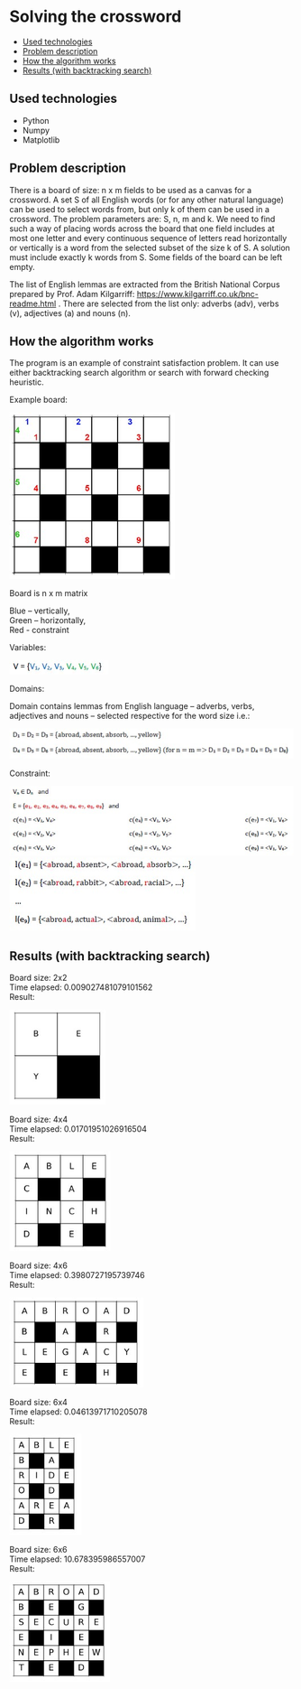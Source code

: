 # Solving the crossword

* [Used technologies](#used-technologies)
* [Problem description](#problem-description)
* [How the algorithm works](#how-the-algorithm-works)
* [Results (with backtracking search)](#results-with-backtracking-search)

## Used technologies
* Python
* Numpy
* Matplotlib

## Problem description

There is a board of size: n x m fields to be used as a canvas for a crossword. A set S of all English words (or for any other natural language) can be used to select words from, but only k of them can be used in a crossword. The problem parameters are: S, n, m and k. We need to find such a way of placing words across the board that one field includes at most one letter and every continuous sequence of letters read horizontally or vertically is a word from the selected subset of the size k of S. A solution must include exactly k words from S. Some fields of the board can be left empty.

The list of English lemmas are extracted from the British National Corpus prepared by Prof. Adam Kilgarriff: https://www.kilgarriff.co.uk/bnc-readme.html . There are selected from the list only: adverbs (adv), verbs (v), adjectives (a) and nouns (n).

## How the algorithm works

The program is an example of constraint satisfaction problem. It can use either backtracking search algorithm or search with forward checking heuristic.

Example board:

![example-board](readme-files/example-board.jpg)

Board is n x m matrix

Blue – vertically,<br/>
Green – horizontally,<br/>
Red - constraint<br/>

Variables:

![variables](readme-files/variables.jpg)

Domains:

Domain contains lemmas from English language – adverbs, verbs, adjectives and nouns – selected respective for the word size i.e.:

![domain](readme-files/domain.jpg)

Constraint:

![constraint 1](readme-files/constraint-1.jpg)
![constraint 2](readme-files/constraint-2.jpg)

## Results (with backtracking search)

Board size: 2x2<br />
Time elapsed: 0.009027481079101562<br />
Result:

![backtrack result 2x2](readme-files/back-result-2-2.jpg)

Board size: 4x4<br />
Time elapsed: 0.01701951026916504<br />
Result:

![backtrack result 4x4](readme-files/back-result-4-4.jpg)

Board size: 4x6<br />
Time elapsed: 0.3980727195739746<br />
Result:

![backtrack result 4x6](readme-files/back-result-4-6.jpg)

Board size: 6x4<br />
Time elapsed: 0.04613971710205078<br />
Result:

![backtrack result 6x4](readme-files/back-result-6-4.jpg)

Board size: 6x6<br />
Time elapsed: 10.678395986557007<br />
Result:

![backtrack result 6x6](readme-files/back-result-6-6.jpg)
